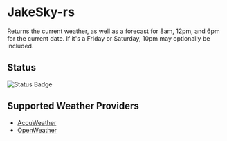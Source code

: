 # JakeSky-rs

Returns the current weather, as well as a forecast for 8am, 12pm, and 6pm for the current date. If it's a Friday or Saturday, 10pm
may optionally be included.

## Status

![Status Badge](https://github.com/jluszcz/JakeSky-rs/actions/workflows/build-and-test.yml/badge.svg)

## Supported Weather Providers

- [AccuWeather](https://www.accuweather.com)
- [OpenWeather](https://openweathermap.org)
